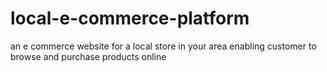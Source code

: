 # local-e-commerce-platform
an e commerce website for a local store in your area enabling customer to browse and purchase products online
